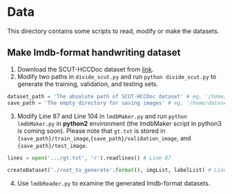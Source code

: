 # Data
This directory contains some scripts to read, modify or make the datasets.

## Make lmdb-format handwriting dataset
1. Download the SCUT-HCCDoc dataset from [link](https://github.com/HCIILAB/SCUT-HCCDoc_Dataset_Release).
2. Modify two paths in ```divide_scut.py``` and run ```python divide_scut.py``` to generate the training, validation, and testing sets.
```python
dataset_path = 'The absolute path of SCUT-HCCDoc dataset' # eg, '/home/dataset/SCUT-HCCDoc_Dataset_Release_v2'
save_path = 'The empty directory for saving images' # eg, '/home/dataset/my_path'
```
3. Modify Line 87 and Line 104 in ```lmdbMaker.py``` and run ```python lmdbMaker.py``` in **python2** environment (the lmdbMaker script in python3 is coming soon).
Please note that ```gt.txt``` is stored in ```{save_path}/train_image```,```{save_path}/validation_image```, and ```{save_path}/test_image```.
```python
lines = open('.../gt.txt', 'r').readlines() # Line 87

createDataset('./root_to_generate'.format(), imgList, labelList) # Line 104
```
4. Use ```lmdbReader.py``` to examine the generated lmdb-format datasets.

